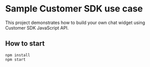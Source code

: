 # Sample Customer SDK use case

This project demonstrates how to build your own chat widget using Customer SDK JavaScript API.

## How to start

```
npm install
npm start
```
